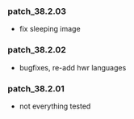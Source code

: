 ### patch_38.2.03
- fix sleeping image 
### patch_38.2.02
- bugfixes, re-add hwr languages 
### patch_38.2.01
- not everything tested 
